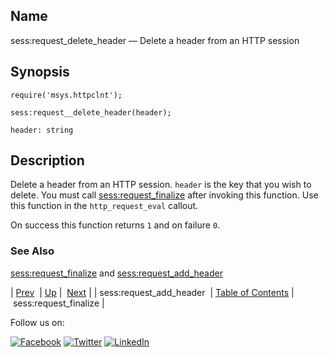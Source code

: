 <a name="lua.ref.sess_request_delete_header"></a>
## Name

sess:request_delete_header — Delete a header from an HTTP session

<a name="idp15274912"></a>
## Synopsis

`require('msys.httpclnt');`

`sess:request__delete_header(header);`

`header: string`<a name="idp15278624"></a>
## Description

Delete a header from an HTTP session. `header` is the key that you wish to delete. You must call [sess:request_finalize](lua.ref.sess_request_finalize.php "sess:request_finalize") after invoking this function. Use this function in the `http_request_eval` callout.

On success this function returns `1` and on failure `0`.

<a name="idp15283232"></a>
### See Also

[sess:request_finalize](lua.ref.sess_request_finalize.php "sess:request_finalize") and [sess:request_add_header](lua.ref.sess_request_add_header.php "sess:request_add_header")

| [Prev](lua.ref.sess_request_add_header.php)  | [Up](lua.function.details.php) |  [Next](lua.ref.sess_request_finalize.php) |
| sess:request_add_header  | [Table of Contents](index.php) |  sess:request_finalize |

Follow us on:

[![Facebook](https://support.messagesystems.com/images/icon-facebook.png)](http://www.facebook.com/messagesystems) [![Twitter](https://support.messagesystems.com/images/icon-twitter.png)](http://twitter.com/#!/MessageSystems) [![LinkedIn](https://support.messagesystems.com/images/icon-linkedin.png)](http://www.linkedin.com/company/message-systems)